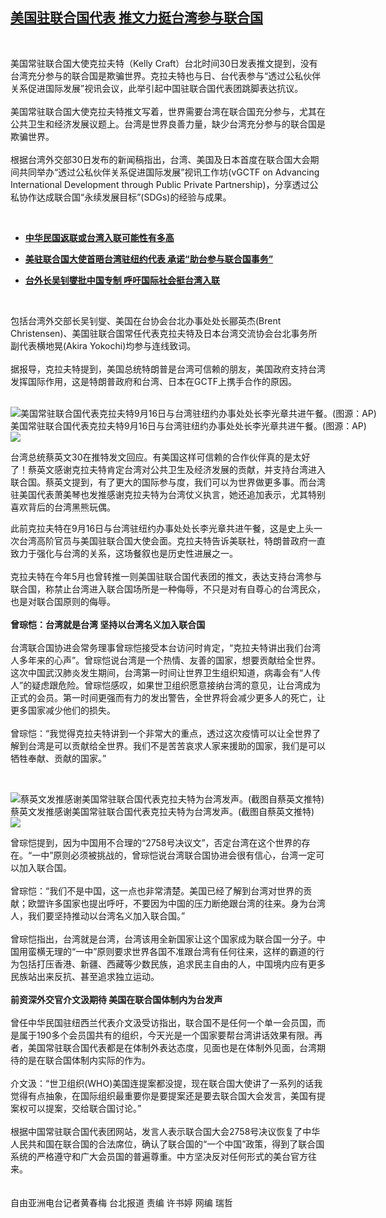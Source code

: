 <!--1601464483000-->
[美国驻联合国代表 推文力挺台湾参与联合国](https://www.rfa.org/mandarin/yataibaodao/gangtai/hcm1-09302020070744.html)
------

<p> </p><p>美国常驻联合国大使克拉夫特（Kelly Craft）台北时间30日发表推文提到，没有台湾充分参与的联合国是欺骗世界。克拉夫特也与日、台代表参与“透过公私伙伴关系促进国际发展”视讯会议，此举引起中国驻联合国代表团跳脚表达抗议。<br/><br/>美国常驻联合国大使克拉夫特推文写着，世界需要台湾在联合国充分参与，尤其在公共卫生和经济发展议题上。台湾是世界良善力量，缺少台湾充分参与的联合国是欺骗世界。<br/><br/>根据台湾外交部30日发布的新闻稿指出，台湾、美国及日本首度在联合国大会期间共同举办“透过公私伙伴关系促进国际发展”视讯工作坊(vGCTF on Advancing International Development through Public Private Partnership)，分享透过公私协作达成联合国“永续发展目标”(SDGs)的经验与成果。</p><p> </p><ul><li><b><a class="external-link" href="http://www.rfa.org/mandarin/yataibaodao/gangtai/rc-09212020165054.html">中华民国返联或台湾入联可能性有多高</a></b></li></ul><ul><li><b><a class="external-link" href="http://www.rfa.org/mandarin/Xinwen/WUL0917A-09172020042157.html">美驻联合国大使首晤台湾驻纽约代表 承诺“助台参与联合国事务”</a></b></li></ul><ul><li><b><a class="external-link" href="http://www.rfa.org/mandarin/Xinwen/4-08292020115615.html">台外长吴钊燮批中国专制 呼吁国际社会挺台湾入联</a></b></li></ul><p> </p><p>包括台湾外交部长吴钊燮、美国在台协会台北办事处处长郦英杰(Brent Christensen)、美国驻联合国常任代表克拉夫特及日本台湾交流协会台北事务所副代表横地晃(Akira Yokochi)均参与连线致词。<br/><br/>据报导，克拉夫特提到，美国总统特朗普是台湾可信赖的朋友，美国政府支持台湾发挥国际作用，这是特朗普政府和台湾、日本在GCTF上携手合作的原因。<br/><br/></p><p><div class="image-inline captioned" style="width:1500px;"><div style="width:1500px;"><img alt="美国常驻联合国代表克拉夫特9月16日与台湾驻纽约办事处处长李光章共进午餐。(图源：AP)" src="https://www.rfa.org/mandarin/yataibaodao/gangtai/hcm1-09302020070744.html/AP_20260636673296.jpg" title="美国常驻联合国代表克拉夫特9月16日与台湾驻纽约办事处处长李光章共进午餐。(图源：AP)"/></div><div class="image-caption"><span style="width:1500px;">美国常驻联合国代表克拉夫特9月16日与台湾驻纽约办事处处长李光章共进午餐。(图源：AP)</span><span class="copyright"> </span></div><div id="zoomattribute"><a class="single_image" href="/mandarin/yataibaodao/gangtai/hcm1-09302020070744.html/AP_20260636673296.jpg" title="美国常驻联合国代表克拉夫特9月16日与台湾驻纽约办事处处长李光章共进午餐。(图源：AP)"><img src="/rfa_resources/graphics/icon-zoom.png"/></a></div></div></p><p>台湾总统蔡英文30在推特发文回应。有美国这样可信赖的合作伙伴真的是太好了！蔡英文感谢克拉夫特肯定台湾对公共卫生及经济发展的贡献，并支持台湾进入联合国。蔡英文提到，有了更大的国际参与度，我们可以为世界做更多事。而台湾驻美国代表萧美琴也发推感谢克拉夫特为台湾仗义执言，她还追加表示，尤其特别喜欢背后的台湾黑熊玩偶。</p><p>此前克拉夫特在9月16日与台湾驻纽约办事处处长李光章共进午餐，这是史上头一次台湾高阶官员与美国驻联合国大使会面。克拉夫特告诉美联社，特朗普政府一直致力于强化与台湾的关系，这场餐叙也是历史性进展之一。<br/><br/>克拉夫特在今年5月也曾转推一则美国驻联合国代表团的推文，表达支持台湾参与联合国，称禁止台湾进入联合国场所是一种侮辱，不只是对有自尊心的台湾民众，也是对联合国原则的侮辱。<br/><br/><b>曾琮恺：台湾就是台湾 坚持以台湾名义加入联合国</b><br/><br/>台湾联合国协进会常务理事曾琮恺接受本台访问时肯定，“克拉夫特讲出我们台湾人多年来的心声”。曾琮恺说台湾是一个热情、友善的国家，想要贡献给全世界。这次中国武汉肺炎发生期间，台湾第一时间让世界卫生组织知道，病毒会有“人传人”的疑虑跟危险。曾琮恺感叹，如果世卫组织愿意接纳台湾的意见，让台湾成为正式的会员。第一时间更强而有力的发出警告，全世界将会减少更多人的死亡，让更多国家减少他们的损失。<br/><br/>曾琮恺：“我觉得克拉夫特讲到一个非常大的重点，透过这次疫情可以让全世界了解到台湾是可以贡献给全世界。我们不是苦苦哀求人家来援助的国家，我们是可以牺牲奉献、贡献的国家。”</p><p> </p><p><div class="image-inline captioned" style="width:1272px;"><div style="width:1272px;"><img alt="蔡英文发推感谢美国常驻联合国代表克拉夫特为台湾发声。(截图自蔡英文推特)" src="https://www.rfa.org/mandarin/yataibaodao/gangtai/hcm1-09302020070744.html/Untitled-1.jpg" title="蔡英文发推感谢美国常驻联合国代表克拉夫特为台湾发声。(截图自蔡英文推特)"/></div><div class="image-caption"><span style="width:1272px;">蔡英文发推感谢美国常驻联合国代表克拉夫特为台湾发声。(截图自蔡英文推特)</span><span class="copyright"> </span></div><div id="zoomattribute"><a class="single_image" href="/mandarin/yataibaodao/gangtai/hcm1-09302020070744.html/Untitled-1.jpg" title="蔡英文发推感谢美国常驻联合国代表克拉夫特为台湾发声。(截图自蔡英文推特)"><img src="/rfa_resources/graphics/icon-zoom.png"/></a></div></div></p><p>曾琮恺提到，因为中国用不合理的“2758号决议文”，否定台湾在这个世界的存在。“一中”原则必须被挑战的，曾琮恺说台湾联合国协进会很有信心，台湾一定可以加入联合国。<br/><br/>曾琮恺：“我们不是中国，这一点也非常清楚。美国已经了解到台湾对世界的贡献；欧盟许多国家也提出呼吁，不要因为中国的压力断绝跟台湾的往来。身为台湾人，我们要坚持推动以台湾名义加入联合国。”<br/><br/>曾琮恺指出，台湾就是台湾，台湾该用全新国家让这个国家成为联合国一分子。中国用蛮横无理的“一中”原则要求世界各国不准跟台湾有任何往来，这样的霸道的行为包括打压香港、新疆、西藏等少数民族，追求民主自由的人，中国境内应有更多民族站出来反抗、甚至追求独立运动。<br/><br/><b>前资深外交官介文汲期待 美国在联合国体制内为台发声</b><br/><br/>曾任中华民国驻纽西兰代表介文汲受访指出，联合国不是任何一个单一会员国，而是属于190多个会员国共有的组织，今天光是一个国家要帮台湾讲话效果有限。再者，美国常驻联合国代表都是在体制外表达态度，见面也是在体制外见面，台湾期待的是在联合国体制内实际的作为。<br/><br/>介文汲：“世卫组织(WHO)美国连提案都没提，现在联合国大使讲了一系列的话我觉得有点抽象，在国际组织最重要你是要提案还是要去联合国大会发言，美国有提案权可以提案，交给联合国讨论。”<br/><br/>根据中国常驻联合国代表团网站，发言人表示联合国大会2758号决议恢复了中华人民共和国在联合国的合法席位，确认了联合国的“一个中国”政策，得到了联合国系统的严格遵守和广大会员国的普遍尊重。中方坚决反对任何形式的美台官方往来。<br/><br/><br/>自由亚洲电台记者黄春梅 台北报道 责编 许书婷 网编 瑞哲</p>

